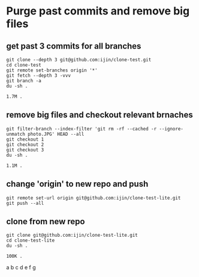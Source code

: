 # Purge past commits and remove big files


## get past 3 commits for all branches

```
git clone --depth 3 git@github.com:ijin/clone-test.git 
cd clone-test
git remote set-branches origin '*'
git fetch --depth 3 -vvv
git branch -a
du -sh .
```

`1.7M .`

## remove big files and checkout relevant brnaches

```
git filter-branch --index-filter 'git rm -rf --cached -r --ignore-unmatch photo.JPG' HEAD --all
git checkout 1
git checkout 2
git checkout 3
du -sh .
```

`1.1M .`

## change 'origin' to new repo and push

```
git remote set-url origin git@github.com:ijin/clone-test-lite.git
git push --all
```

## clone from new repo

```
git clone git@github.com:ijin/clone-test-lite.git
cd clone-test-lite
du -sh .
```

`100K .`



a
b
c
d
e
f
g
